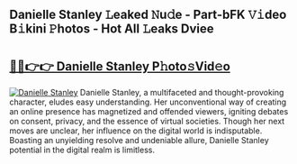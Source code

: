 ## Danielle Stanley 𝙻eaked 𝙽u𝚍e - Part-bFK 𝚅𝚒deo B𝚒kini 𝙿hotos - Hot All 𝙻eaks Dviee

# <h2><a href="http://ld5tw0.urlbe.top/?page=Danielle+Stanley">🔗🔗👉👉 Danielle Stanley P𝚑oto𝚜Vid𝚎o</a></h2>

[![Danielle Stanley](https://i.imgur.com/eBuTRDB.gif)](http://ld5tw0.urlbe.top/?page=Danielle+Stanley)
Danielle Stanley, a multifaceted and thought-provoking character, eludes easy understanding. Her unconventional way of creating an online presence has magnetized and offended viewers, igniting debates on consent, privacy, and the essence of virtual societies. Though her next moves are unclear, her influence on the digital world is indisputable. Boasting an unyielding resolve and undeniable allure, Danielle Stanley potential in the digital realm is limitless.
